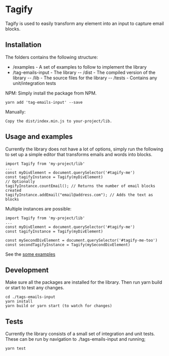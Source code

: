 # Tagify
Tagify is used to easily transform any element into an input to capture email blocks.

## Installation
The folders contains the following structure:
- /examples - A set of examples to follow to implement the library
- /tag-emails-input - The library
-- /dist - The compiled version of the library
-- /lib - The source files for the library
-- /tests - Contains any unit/integration tests

NPM:
Simply install the package from NPM.
```
yarn add 'tag-emails-input' --save
```
Manually:
```
Copy the dist/index.min.js to your-project/lib.
```
## Usage and examples
Currently the library does not have a lot of options, simply run the following to set up a simple editor that transforms emails and words into blocks.
```
import Tagify from 'my-project/lib'
...
const myDivElement = document.querySelector('#tagify-me')
const tagifyInstance = Tagify(myDivElement)
// Optionally
tagifyInstance.countEmail(); // Returns the number of email blocks created
tagifyInstance.addEmail("email@address.com"); // Adds the text as blocks
```

Multiple instances are possible:
```
import Tagify from 'my-project/lib'
...
const myDivElement = document.querySelector('#tagify-me')
const tagifyInstance = Tagify(myDivElement)

const mySecondDivElement = document.querySelector('#tagify-me-too')
const secondTagifyInstance = Tagify(mySecondDivElement)

```

See the [some examples](/examples)

## Development
Make sure all the packages are installed for the library.
Then run yarn build or start to test any changes.

```
cd ./tags-emails-input
yarn install
yarn build or yarn start (to watch for changes)
```

## Tests
Currently the library consists of a small set of integration and unit tests.
These can be run by navigation to ./tags-emails-input and running;
```
yarn test
```





